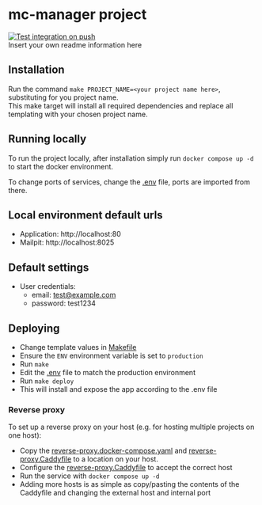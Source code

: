 # mc-manager project
[![Test integration on push](https://github.com/dannypas00/mc-manager/actions/workflows/test_integration_on_push.yaml/badge.svg)](https://github.com/dannypas00/mc-manager/actions/workflows/test_integration_on_push.yaml)  
Insert your own readme information here

## Installation
Run the command `make PROJECT_NAME=<your project name here>`, substituting for you project name.  
This make target will install all required dependencies and replace all templating with your chosen project name.  

## Running locally
To run the project locally, after installation simply run `docker compose up -d` to start the docker environment.

To change ports of services, change the [.env](.env) file, ports are imported from there.

## Local environment default urls
- Application: http://localhost:80
- Mailpit: http://localhost:8025

## Default settings
- User credentials:
  - email: test@example.com
  - password: test1234

## Deploying
- Change template values in [Makefile](Makefile)
- Ensure the `ENV` environment variable is set to `production`
- Run `make`
- Edit the [.env](.env) file to match the production environment
- Run `make deploy`
- This will install and expose the app according to the .env file

### Reverse proxy
To set up a reverse proxy on your host (e.g. for hosting multiple projects on one host):
- Copy the [reverse-proxy.docker-compose.yaml](.docker/production/reverse-proxy.docker-compose.yaml) and [reverse-proxy.Caddyfile](.docker/production/reverse-proxy.Caddyfile) to a location on your host.
- Configure the [reverse-proxy.Caddyfile](.docker/production/reverse-proxy.Caddyfile) to accept the correct host
- Run the service with `docker compose up -d`
- Adding more hosts is as simple as copy/pasting the contents of the Caddyfile and changing the external host and internal port
